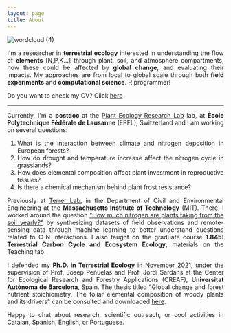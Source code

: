 ```yaml
---
layout: page
title: About
---
```

<style>body {text-align: justify}</style>

![wordcloud (4)](https://github.com/user-attachments/assets/bdffed29-9a8b-4d8b-b39c-c33c59702ab5)

I'm a researcher in **terrestrial ecology** interested in understanding the flow of **elements** [N,P,K...] through plant, soil, and atmosphere compartments, how these could be affected by **global change**, and evaluating their impacts. My approaches are from local to global scale through both **field experiments** and **computational science**. R programmer!

Do you want to check my CV? Click <a href="https://github.com/helenavallicrosa/helenavallicrosa.github.io/blob/master/assets/HV - Scientific CV - feb25.pdf">here</a>

---

Currently, I'm a **postdoc** at the [Plant Ecology Research Lab](https://people.epfl.ch/helena.vallicrosa?lang=en) lab, at **École Polytechnique Fédérale de Lausanne** (EPFL), Switzerland and I am working on several questions:

1. What is the interaction between climate and nitrogen deposition in European forests?
2. How do drought and temperature increase affect the nitrogen cycle in grasslands?
3. How does elemental composition affect plant investment in reproductive tissues?
4. Is there a chemical mechanism behind plant frost resistance?

Previously at [Terrer Lab](https://terrerlab.mit.edu/), in the Department of Civil and Environmental Engineering at the **Massachusetts Institute of Technology** (MIT). There, I worked around the question ["How much nitrogen are plants taking from the soil yearly?"](http://terrerlab.mit.edu/how-much-nitrogen-can-plants-absorb-soil-yearly) by synthesizing datasets of field observations and remote-sensing data through machine learning to better understand questions related to C-N interactions. I also taught on the graduate course **1.845: Terrestrial Carbon Cycle and Ecosystem Ecology**, materials on the Teaching tab.

I defended my **Ph.D. in Terrestrial Ecology** in November 2021, under the supervision of Prof. Josep Peñuelas and Prof. Jordi Sardans at the Center for Ecological Research and Forestry Applications (CREAF), **Universitat Autònoma de Barcelona**, Spain. The thesis titled "Global change and forest nutrient stoichiometry. The foliar elemental composition of woody plants and its drivers" can be consulted and downloaded [here](https://ddd.uab.cat/pub/tesis/2021/hdl_10803_674539/hvp1de1.pdf).

Happy to chat about research, scientific outreach, or cool activities in Catalan, Spanish, English, or Portuguese.
